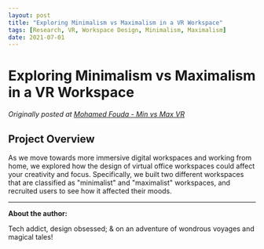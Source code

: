 ```yaml
---
layout: post
title: "Exploring Minimalism vs Maximalism in a VR Workspace"
tags: [Research, VR, Workspace Design, Minimalism, Maximalism]
date: 2021-07-01
---
```


# Exploring Minimalism vs Maximalism in a VR Workspace

*Originally posted at [Mohamed Fouda - Min vs Max VR](https://sites.google.com/view/mohamed-fouda/archived-projects-research/min-vs-max-vr)*

## Project Overview
As we move towards more immersive digital workspaces and working from home, we explored how the design of virtual office workspaces could affect your creativity and focus. Specifically, we built two different workspaces that are classified as "minimalist" and "maximalist" workspaces, and recruited users to see how it affected their moods.

---

**About the author:**

Tech addict, design obsessed; & on an adventure of wondrous voyages and magical tales!
